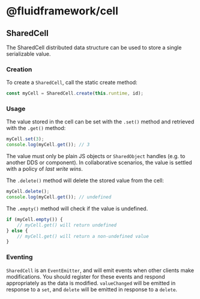 # @fluidframework/cell

## SharedCell

The SharedCell distributed data structure can be used to store a single serializable value.

### Creation

To create a `SharedCell`, call the static create method:

```typescript
const myCell = SharedCell.create(this.runtime, id);
```

### Usage

The value stored in the cell can be set with the `.set()` method and retrieved with the `.get()` method:

```typescript
myCell.set(3);
console.log(myCell.get()); // 3
```

The value must only be plain JS objects or `SharedObject` handles (e.g. to another DDS or component).  In collaborative scenarios, the value is settled with a policy of _last write wins_.

The `.delete()` method will delete the stored value from the cell:
```typescript
myCell.delete();
console.log(myCell.get()); // undefined
```

The `.empty()` method will check if the value is undefined.
```typescript
if (myCell.empty()) {
    // myCell.get() will return undefined
} else {
    // myCell.get() will return a non-undefined value
}
```

### Eventing

`SharedCell` is an `EventEmitter`, and will emit events when other clients make modifications.  You should register for these events and respond appropriately as the data is modified.  `valueChanged` will be emitted in response to a `set`, and `delete` will be emitted in response to a `delete`.
